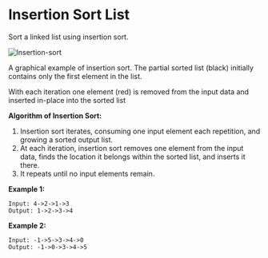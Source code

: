 # Insertion Sort List

Sort a linked list using insertion sort.

![Insertion-sort](/Insertion-sort-example-300px.gif)

A graphical example of insertion sort. The partial sorted list (black) initially contains only the first element in the list.

With each iteration one element (red) is removed from the input data and inserted in-place into the sorted list

__Algorithm of Insertion Sort:__

1. Insertion sort iterates, consuming one input element each repetition, and growing a sorted output list.
2. At each iteration, insertion sort removes one element from the input data, finds the location it belongs within the sorted list, and inserts it there.
3. It repeats until no input elements remain.

__Example 1:__

```pseudo
Input: 4->2->1->3
Output: 1->2->3->4
```

__Example 2:__

```pseudo
Input: -1->5->3->4->0
Output: -1->0->3->4->5
```